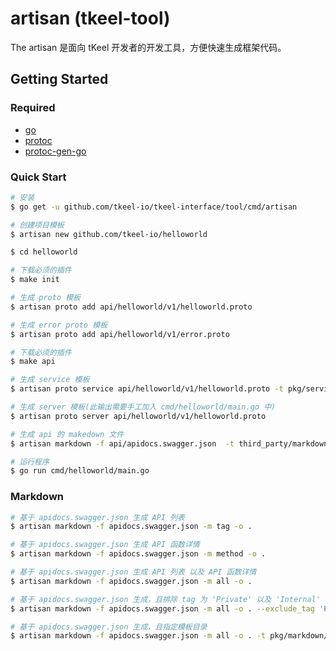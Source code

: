 # artisan (tkeel-tool)

The artisan 是面向 tKeel 开发者的开发工具，方便快速生成框架代码。

## Getting Started
### Required
- [go](https://golang.org/dl/)
- [protoc](https://github.com/protocolbuffers/protobuf)
- [protoc-gen-go](https://github.com/protocolbuffers/protobuf-go)

### Quick Start
```bash
# 安装
$ go get -u github.com/tkeel-io/tkeel-interface/tool/cmd/artisan

# 创建项目模板
$ artisan new github.com/tkeel-io/helloworld

$ cd helloworld

# 下载必须的插件
$ make init

# 生成 proto 模板
$ artisan proto add api/helloworld/v1/helloworld.proto

# 生成 error proto 模板
$ artisan proto add api/helloworld/v1/error.proto

# 下载必须的插件
$ make api

# 生成 service 模板
$ artisan proto service api/helloworld/v1/helloworld.proto -t pkg/service

# 生成 server 模板(此输出需要手工加入 cmd/helloworld/main.go 中)
$ artisan proto server api/helloworld/v1/helloworld.proto

# 生成 api 的 makedown 文件
$ artisan markdown -f api/apidocs.swagger.json  -t third_party/markdown-templates/ -o ./docs/API/Greeter -m all

# 运行程序
$ go run cmd/helloworld/main.go
```




### Markdown

```bash
# 基于 apidocs.swagger.json 生成 API 列表
$ artisan markdown -f apidocs.swagger.json -m tag -o .

# 基于 apidocs.swagger.json 生成 API 函数详情
$ artisan markdown -f apidocs.swagger.json -m method -o .

# 基于 apidocs.swagger.json 生成 API 列表 以及 API 函数详情
$ artisan markdown -f apidocs.swagger.json -m all -o .

# 基于 apidocs.swagger.json 生成，且排除 tag 为 'Private' 以及 'Internal' 的函数
$ artisan markdown -f apidocs.swagger.json -m all -o . --exclude_tag 'Private' --exclude_tag 'Internal'

# 基于 apidocs.swagger.json 生成，且指定模板目录
$ artisan markdown -f apidocs.swagger.json -m all -o . -t pkg/markdown/templates
```

